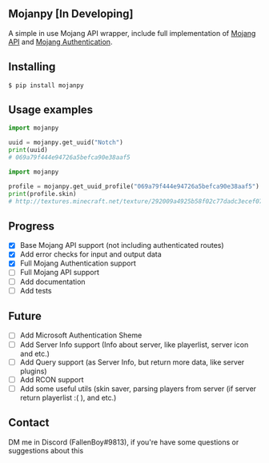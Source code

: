 ## Mojanpy [In Developing]

A simple in use Mojang API wrapper, include full implementation of [Mojang API](https://wiki.vg/Mojang_API) and [Mojang Authentication](https://wiki.vg/Authentication).

## Installing
```
$ pip install mojanpy
```

## Usage examples
```py
import mojanpy

uuid = mojanpy.get_uuid("Notch")
print(uuid)
# 069a79f444e94726a5befca90e38aaf5
```
```py
import mojanpy

profile = mojanpy.get_uuid_profile("069a79f444e94726a5befca90e38aaf5")
print(profile.skin)
# http://textures.minecraft.net/texture/292009a4925b58f02c77dadc3ecef07ea4c7472f64e0fdc32ce5522489362680
```

## Progress
- [x] Base Mojang API support (not including authenticated routes)
- [x] Add error checks for input and output data
- [x] Full Mojang Authentication support
- [ ] Full Mojang API support
- [ ] Add documentation
- [ ] Add tests

## Future

- [ ] Add Microsoft Authentication Sheme
- [ ] Add Server Info support (Info about server, like playerlist, server icon and etc.)
- [ ] Add Query support (as Server Info, but return more data, like server plugins)
- [ ] Add RCON support
- [ ] Add some useful utils (skin saver, parsing players from server (if server return playerlist :( ), and etc.)

## Contact
DM me in Discord (FallenBoy#9813), if you're have some questions or suggestions about this
